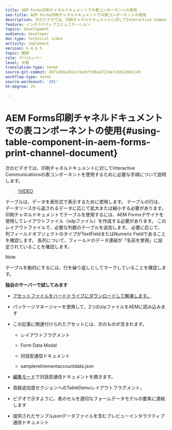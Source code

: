 ```yaml
---
title: AEM Forms印刷チャネルドキュメントでの表コンポーネントの使用
seo-title: AEM Forms印刷チャネルドキュメントでの表コンポーネントの使用
description: 次のビデオでは、印刷チャネルドキュメントに対してInteractive Communicationsの表コンポーネントを使用するために必要な手順について説明します。
feature: インタラクティブコミュニケーション
topics: development
audience: developer
doc-type: technical video
activity: implement
version: 6.4,6.5
topic: 開発
role: デベロッパー
level: 中間
translation-type: tm+mt
source-git-commit: d9714b9a291ec3ee5f3dba9723de72bb120d2149
workflow-type: tm+mt
source-wordcount: '281'
ht-degree: 2%

---
```



# AEM Forms印刷チャネルドキュメントでの表コンポーネントの使用{#using-table-component-in-aem-forms-print-channel-document}

次のビデオでは、印刷チャネルドキュメントに対してInteractive Communicationsの表コンポーネントを使用するために必要な手順について説明します。

>[!VIDEO](https://video.tv.adobe.com/v/27769?quality=9&learn=on)

テーブルは、データを表形式で表示するために使用します。 テーブルの行は、データソースから返されるデータに応じて拡大または縮小する必要があります。 印刷チャネルドキュメントでテーブルを使用するには、AEM Formsデザイナを使用してレイアウトファイル（xdpファイル）を作成する必要があります。 このレイアウトファイルで、必要な列数のテーブルを追加します。 必要に応じて、列フィールドオブジェクトのタイプがTextFieldまたはNumeric Fieldであることを確認します。 各列について、フィールドのデータ連結が「名前を使用」に設定されていることを確認します。

>[!NOTE]
>
>テーブルを動的にするには、行を繰り返しとしてマークしていることを確認します。

**独自のサーバーで試してみます**

* [アセットファイルをハードドライブにダウンロードして解凍します。](assets/usingtablesinprintchannel.zip)

* パッケージマネージャーを使用して、2つのzipファイルをAEMに読み込みます

* この記事に関連付けられたアセットには、次のものが含まれます。

   * レイアウトフラグメント

   * Form Data Modal

   * 対話型通信ドキュメント
   * sampleretirementaccountdata.json

* [編集モード](http://localhost:4502/editor.html/content/forms/af/401kstatement/tablesinprintdocument/channels/print.html)で対話型通信ドキュメントを開きます。

* 貢献追加度セクションへのTableDemoレイアウトフラグメント。
* ビデオで示すように、表のセルを適切なフォームデータモデルの要素に連結します

* 提供されたサンプルjsonデータファイルを含むプレビューインタラクティブ通信ドキュメント

